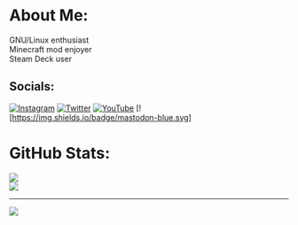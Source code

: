 # About Me:
GNU/Linux enthusiast<br>Minecraft mod enjoyer<br>Steam Deck user


## Socials:
  [![Instagram](https://img.shields.io/badge/Instagram-%23E4405F.svg?logo=Instagram&logoColor=white)](https://instagram.com/mateowoetam) [![Twitter](https://img.shields.io/badge/Twitter-%231DA1F2.svg?logo=Twitter&logoColor=white)](https://twitter.com/MateOrlaineta26) [![YouTube](https://img.shields.io/badge/YouTube-%23FF0000.svg?logo=YouTube&logoColor=white)](https://youtube.com/@mateowoetam)  [![https://img.shields.io/badge/mastodon-blue.svg]
# GitHub Stats:
![](https://github-readme-stats.vercel.app/api?username=Mathew420w0&theme=dark&hide_border=true&include_all_commits=true&count_private=false)<br/>
![](https://github-readme-stats.vercel.app/api/top-langs/?username=Mathew420w0&theme=dark&hide_border=true&include_all_commits=true&count_private=false&layout=compact)

---
[![](https://visitcount.itsvg.in/api?id=Mathew420w0&icon=2&color=12)](https://visitcount.itsvg.in)
